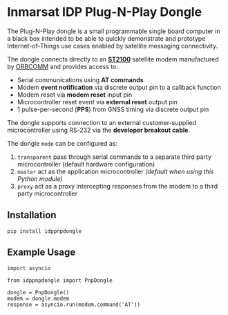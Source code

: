 # Inmarsat IDP Plug-N-Play Dongle

The Plug-N-Play dongle is a small programmable single board computer in a
black box intended to be able to quickly demonstrate and prototype 
Internet-of-Things use cases enabled by satellite messaging connectivity.

The dongle connects directly to an [**ST2100**]()
satellite modem manufactured by
[ORBCOMM](https://www.orbcomm.com/)
and provides access to:

  * Serial communications using **AT commands**
  * Modem **event notification** via discrete output pin to a callback function
  * Modem reset via **modem reset** input pin
  * Microcontroller reset event via **external reset** output pin
  * 1 pulse-per-second (**PPS**) from GNSS timing via discrete output pin

The dongle supports connection to an external customer-supplied microcontroller
using RS-232 via the **developer breakout cable**.

The dongle `mode` can be configured as:

1. `transparent` pass through serial commands to a separate third party 
microcontroller (default hardware configuration)
2. `master` act as the application microcontroller 
*(default when using this Python module)*
3. `proxy` act as a proxy intercepting responses from the modem to a third 
party microcontroller

## Installation

```
pip install idppnpdongle
```

## Example Usage

```
import asyncio

from idppnpdongle import PnpDongle

dongle = PnpDongle()
modem = dongle.modem
response = asyncio.run(modem.command('AT'))
```